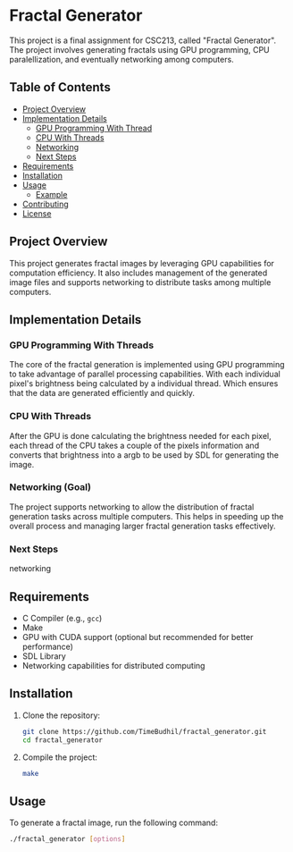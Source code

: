 # Fractal Generator

This project is a final assignment for CSC213, called "Fractal Generator". The project involves generating fractals using GPU programming, CPU paralellization, and eventually networking among computers.

## Table of Contents
- [Project Overview](#project-overview)
- [Implementation Details](#implementation-details)
  - [GPU Programming With Thread](#gpu-programming)
  - [CPU With Threads](#CPU)
  - [Networking](#networking)
  - [Next Steps](#next-steps)
- [Requirements](#requirements)
- [Installation](#installation)
- [Usage](#usage)
  - [Example](#example)
- [Contributing](#contributing)
- [License](#license)

## Project Overview

This project generates fractal images by leveraging GPU capabilities for computation efficiency. It also includes management of the generated image files and supports networking to distribute tasks among multiple computers.

## Implementation Details

### GPU Programming With Threads

The core of the fractal generation is implemented using GPU programming to take advantage of parallel processing capabilities. With each individual pixel's brightness being calculated by a individual thread. Which ensures that the data are generated efficiently and quickly.

### CPU With Threads
After the GPU is done calculating the brightness needed for each pixel, each thread of the CPU takes a couple of the pixels information and converts that brightness into a argb to be used by SDL for generating the image.

### Networking (Goal)

The project supports networking to allow the distribution of fractal generation tasks across multiple computers. This helps in speeding up the overall process and managing larger fractal generation tasks effectively.

### Next Steps

networking

## Requirements

- C Compiler (e.g., `gcc`)
- Make
- GPU with CUDA support (optional but recommended for better performance)
- SDL Library
- Networking capabilities for distributed computing

## Installation

1. Clone the repository:
    ```sh
    git clone https://github.com/TimeBudhil/fractal_generator.git
    cd fractal_generator
    ```

2. Compile the project:
    ```sh
    make
    ```

## Usage

To generate a fractal image, run the following command:
```sh
./fractal_generator [options]
